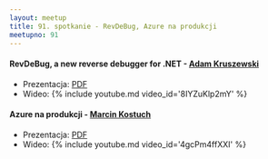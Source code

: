 ```yaml
---
layout: meetup
title: 91. spotkanie - RevDeBug, Azure na produkcji
meetupno: 91
---
```


#### RevDeBug, a new reverse debugger for .NET - [Adam Kruszewski](https://www.revdebug.com/)
* Prezentacja: [PDF](/assets/RevDeBug.pdf)
* Wideo: {% include youtube.md video_id='8IYZuKlp2mY' %}

#### Azure na produkcji - [Marcin Kostuch](http://www.homebook.pl/)
* Prezentacja: [PDF](/assets/Azure.Homebook.pl.pdf)
* Wideo: {% include youtube.md video_id='4gcPm4ffXXI' %}

